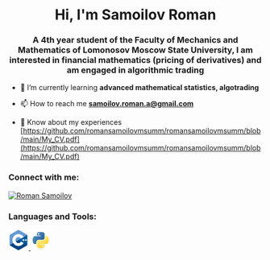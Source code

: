 <h1 align="center">Hi, I'm Samoilov Roman</h1>
<h3 align="center">A 4th year student of the Faculty of Mechanics and Mathematics of Lomonosov Moscow State University, I am interested in financial mathematics (pricing of derivatives) and am engaged in algorithmic trading</h3>

- 🌱 I’m currently learning **advanced mathematical statistics, algotrading**

- 📫 How to reach me **samoilov.roman.a@gmail.com**

- 📄 Know about my experiences [https://github.com/romansamoilovmsumm/romansamoilovmsumm/blob/main/My_CV.pdf](https://github.com/romansamoilovmsumm/romansamoilovmsumm/blob/main/My_CV.pdf)

<h3 align="left">Connect with me:</h3>
<p align="left">
<a href="www.linkedin.com/in/roman-samoilov-6a336536a" target="blank"><img align="center" src="https://raw.githubusercontent.com/rahuldkjain/github-profile-readme-generator/master/src/images/icons/Social/linked-in-alt.svg" alt="Roman Samoilov" height="30" width="40" /></a>
</p>

<h3 align="left">Languages and Tools:</h3>
<p align="left"> <a href="https://www.w3schools.com/cpp/" target="_blank" rel="noreferrer"> <img src="https://raw.githubusercontent.com/devicons/devicon/master/icons/cplusplus/cplusplus-original.svg" alt="cplusplus" width="40" height="40"/> </a> <a href="https://www.python.org" target="_blank" rel="noreferrer"> <img src="https://raw.githubusercontent.com/devicons/devicon/master/icons/python/python-original.svg" alt="python" width="40" height="40"/> </a> </p>
